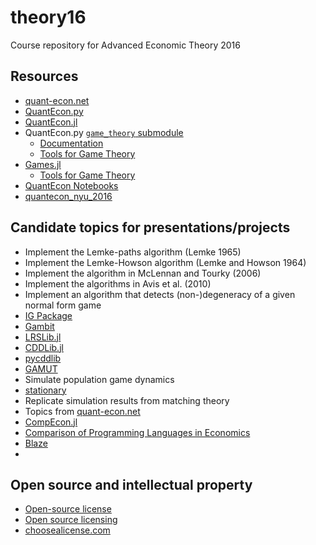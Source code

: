 # theory16
Course repository for Advanced Economic Theory 2016

## Resources

* [quant-econ.net](http://quant-econ.net)
* [QuantEcon.py](https://github.com/QuantEcon/QuantEcon.py)
* [QuantEcon.jl](https://github.com/QuantEcon/QuantEcon.jl)
* QuantEcon.py
  [`game_theory` submodule](https://github.com/QuantEcon/QuantEcon.py/tree/master/quantecon/game_theory)
  * [Documentation](http://quanteconpy.readthedocs.io/en/latest/game_theory.html)
  * [Tools for Game Theory](http://nbviewer.jupyter.org/github/QuantEcon/QuantEcon.notebooks/blob/master/game_theory_py.ipynb)
* [Games.jl](https://github.com/QuantEcon/Games.jl)
  * [Tools for Game Theory](http://nbviewer.jupyter.org/github/QuantEcon/QuantEcon.notebooks/blob/master/game_theory_jl.ipynb)
* [QuantEcon Notebooks](http://quantecon.org/notebooks.html)
* [quantecon_nyu_2016](https://github.com/jstac/quantecon_nyu_2016)

## Candidate topics for presentations/projects

* Implement the Lemke-paths algorithm (Lemke 1965)
* Implement the Lemke-Howson algorithm (Lemke and Howson 1964)
* Implement the algorithm in McLennan and Tourky (2006)
* Implement the algorithms in Avis et al. (2010)
* Implement an algorithm that detects (non-)degeneracy of a given normal form game
* [IG Package](http://cupid.economics.uq.edu.au/mclennan/Software/ig-man_all-1.1.pdf)
* [Gambit](https://github.com/gambitproject/gambit)
* [LRSLib.jl](https://github.com/blegat/LRSLib.jl)
* [CDDLib.jl](https://github.com/blegat/CDDLib.jl)
* [pycddlib](https://github.com/mcmtroffaes/pycddlib)
* [GAMUT](http://gamut.stanford.edu)
* Simulate population game dynamics
* [stationary](https://github.com/marcharper/stationary)
* Replicate simulation results from matching theory
* Topics from [quant-econ.net](http://quant-econ.net)
* [CompEcon.jl](https://github.com/spencerlyon2/CompEcon.jl)
* [Comparison of Programming Languages in Economics](https://github.com/jesusfv/Comparison-Programming-Languages-Economics)
* [Blaze](http://blaze.pydata.org)
* 

## Open source and intellectual property

* [Open-source license](https://en.wikipedia.org/wiki/Open-source_license)
* [Open source licensing](https://help.github.com/articles/open-source-licensing/)
* [choosealicense.com](http://choosealicense.com)

